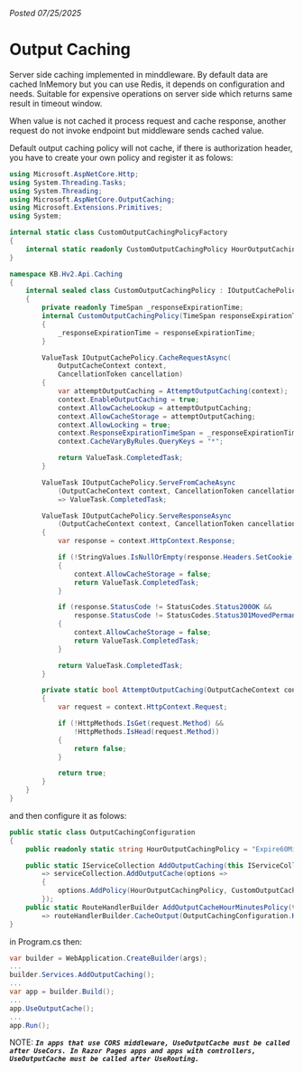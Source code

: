 *Posted 07/25/2025*

# Output Caching

Server side caching implemented in minddleware. By default data are cached InMemory but you can use Redis, it depends on configuration and needs.
Suitable for expensive operations on server side which returns same result in timeout window.

When value is not cached it process request and cache response, another request do not invoke endpoint but middleware sends cached value.

Default output caching policy will not cache, if there is authorization header, you have to create your own policy and register it as folows:
```C#
using Microsoft.AspNetCore.Http;
using System.Threading.Tasks;
using System.Threading;
using Microsoft.AspNetCore.OutputCaching;
using Microsoft.Extensions.Primitives;
using System;

internal static class CustomOutputCachingPolicyFactory
{
    internal static readonly CustomOutputCachingPolicy HourOutputCachingPolicy = new(TimeSpan.FromHours(1));
}

namespace KB.Hv2.Api.Caching
{
    internal sealed class CustomOutputCachingPolicy : IOutputCachePolicy
    {
        private readonly TimeSpan _responseExpirationTime;
        internal CustomOutputCachingPolicy(TimeSpan responseExpirationTime)
        {
            _responseExpirationTime = responseExpirationTime;
        }

        ValueTask IOutputCachePolicy.CacheRequestAsync(
            OutputCacheContext context,
            CancellationToken cancellation)
        {
            var attemptOutputCaching = AttemptOutputCaching(context);
            context.EnableOutputCaching = true;
            context.AllowCacheLookup = attemptOutputCaching;
            context.AllowCacheStorage = attemptOutputCaching;
            context.AllowLocking = true;
            context.ResponseExpirationTimeSpan = _responseExpirationTime;
            context.CacheVaryByRules.QueryKeys = "*";

            return ValueTask.CompletedTask;
        }

        ValueTask IOutputCachePolicy.ServeFromCacheAsync
            (OutputCacheContext context, CancellationToken cancellation)
            => ValueTask.CompletedTask;

        ValueTask IOutputCachePolicy.ServeResponseAsync
            (OutputCacheContext context, CancellationToken cancellation)
        {
            var response = context.HttpContext.Response;

            if (!StringValues.IsNullOrEmpty(response.Headers.SetCookie))
            {
                context.AllowCacheStorage = false;
                return ValueTask.CompletedTask;
            }

            if (response.StatusCode != StatusCodes.Status200OK &&
                response.StatusCode != StatusCodes.Status301MovedPermanently)
            {
                context.AllowCacheStorage = false;
                return ValueTask.CompletedTask;
            }

            return ValueTask.CompletedTask;
        }

        private static bool AttemptOutputCaching(OutputCacheContext context)
        {
            var request = context.HttpContext.Request;

            if (!HttpMethods.IsGet(request.Method) &&
                !HttpMethods.IsHead(request.Method))
            {
                return false;
            }

            return true;
        }
    }
}
```

and then configure it as folows:
```C#
public static class OutputCachingConfiguration
{
    public readonly static string HourOutputCachingPolicy = "Expire60Minutes";

    public static IServiceCollection AddOutputCaching(this IServiceCollection serviceCollection)
        => serviceCollection.AddOutputCache(options =>
        {
            options.AddPolicy(HourOutputCachingPolicy, CustomOutputCachingPolicyFactory.HourOutputCachingPolicy);
        });
    public static RouteHandlerBuilder AddOutputCacheHourMinutesPolicy(this RouteHandlerBuilder routeHandlerBuilder)
        => routeHandlerBuilder.CacheOutput(OutputCachingConfiguration.HourOutputCachingPolicy);
}
```

in Program.cs then:

```C#
var builder = WebApplication.CreateBuilder(args);
...
builder.Services.AddOutputCaching();
...
var app = builder.Build();
...
app.UseOutputCache();
...   
app.Run();
```

NOTE:
***`
In apps that use CORS middleware, UseOutputCache must be called after UseCors.
In Razor Pages apps and apps with controllers, UseOutputCache must be called after UseRouting.
`***